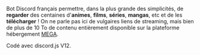 Bot Discord français permettre, dans la plus grande des simplicités, de __**regarder**__ des centaines d'**animes**, **films**, **séries**, **mangas**, etc et de les __**télécharger**__ ! On ne parle pas ici de vulgaires liens de streaming, mais bien de plus de 10 To de contenu entièrement disponible sur la plateforme hébergement [MEGA](https://mega.nz/).

Codé avec discord.js V12.